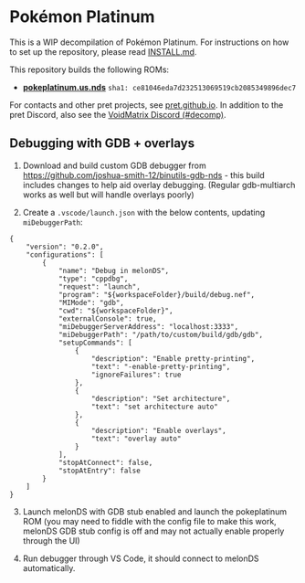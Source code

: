 # Pokémon Platinum

This is a WIP decompilation of Pokémon Platinum. For instructions on how to set up the repository, please read [INSTALL.md](INSTALL.md).

This repository builds the following ROMs:

* [**pokeplatinum.us.nds**](https://datomatic.no-intro.org/index.php?page=show_record&s=28&n=3541) `sha1: ce81046eda7d232513069519cb2085349896dec7`

For contacts and other pret projects, see [pret.github.io](https://pret.github.io/). In addition to the pret Discord, also see the [VoidMatrix Discord (#decomp)](https://discord.gg/prUAgd5).

## Debugging with GDB + overlays

1. Download and build custom GDB debugger from https://github.com/joshua-smith-12/binutils-gdb-nds - this build includes changes to help aid overlay debugging. (Regular gdb-multiarch works as well but will handle overlays poorly)

2. Create a `.vscode/launch.json` with the below contents, updating `miDebuggerPath`:

```
{
    "version": "0.2.0",
    "configurations": [
        {
            "name": "Debug in melonDS",
            "type": "cppdbg",
            "request": "launch",
            "program": "${workspaceFolder}/build/debug.nef",
            "MIMode": "gdb",
            "cwd": "${workspaceFolder}",
            "externalConsole": true,
            "miDebuggerServerAddress": "localhost:3333",
            "miDebuggerPath": "/path/to/custom/build/gdb/gdb",
            "setupCommands": [
                {
                    "description": "Enable pretty-printing",
                    "text": "-enable-pretty-printing",
                    "ignoreFailures": true
                },
                {
                    "description": "Set architecture",
                    "text": "set architecture auto"
                },
                {
                    "description": "Enable overlays",
                    "text": "overlay auto"
                }
            ],
            "stopAtConnect": false,
            "stopAtEntry": false
        }
    ]
}
```

3. Launch melonDS with GDB stub enabled and launch the pokeplatinum ROM (you may need to fiddle with the config file to make this work, melonDS GDB stub config is off and may not actually enable properly through the UI)

4. Run debugger through VS Code, it should connect to melonDS automatically.